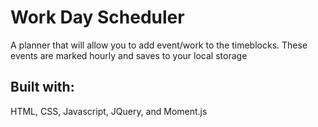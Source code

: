 # Work Day Scheduler

A planner that will allow you to add event/work to the timeblocks. These events are marked hourly and saves to your local storage

## Built with:

HTML, CSS, Javascript, JQuery, and Moment.js